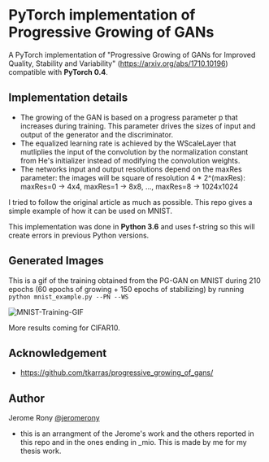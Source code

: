 # PyTorch implementation of Progressive Growing of GANs
A PyTorch implementation of "Progressive Growing of GANs for Improved Quality, Stability and Variability" (https://arxiv.org/abs/1710.10196) compatible with **PyTorch 0.4**.

## Implementation details
- The growing of the GAN is based on a progress parameter p that increases during training. This parameter drives the sizes of input and output of the generator and the discriminator.
- The equalized learning rate is achieved by the WScaleLayer that mutliplies the input of the convolution by the normalization constant from He's initializer instead of modifying the convolution weights.
- The networks input and output resolutions depend on the maxRes parameter: the images will be square of resolution 4 * 2^(maxRes): maxRes=0 -> 4x4, maxRes=1 -> 8x8, ..., maxRes=8 -> 1024x1024

I tried to follow the original article as much as possible.
This repo gives a simple example of how it can be used on MNIST.

This implementation was done in **Python 3.6** and uses f-string so this will create errors in previous Python versions.

## Generated Images
This is a gif of the training obtained from the PG-GAN on MNIST during 210 epochs (60 epochs of growing + 150 epochs of stabilizing) by running `python mnist_example.py --PN --WS`

![MNIST-Training-GIF](Images/MNIST_210epochs.gif "Title")

More results coming for CIFAR10.

## Acknowledgement
- https://github.com/tkarras/progressive_growing_of_gans/

## Author
Jerome Rony [@jeromerony](https://github.com/jeromerony)

- this is an arrangment of the Jerome's work and the others reported in this repo and in the ones ending in _mio. This is made by me for my thesis work.
